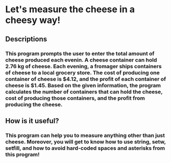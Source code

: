 # Let's measure the cheese in a cheesy way!
## Descriptions
###  This program prompts the user to enter the total amount of cheese produced each evenin. A cheese container can hold 2.76 kg of cheese. Each evening, a fromager ships containers of cheese to a local grocery store. The cost of producing one container of cheese is $4.12, and the profit of each container of cheese is $1.45. Based on the given information, the program calculates the number of containers that can hold the cheese, cost of producing those containers, and the profit from producing the cheese. 
## How is it useful?
### This program can help you to measure anything other than just cheese. Moreover, you will get to know how to use string, setw, setfill, and how to avoid hard-coded spaces and asterisks from this program! 
